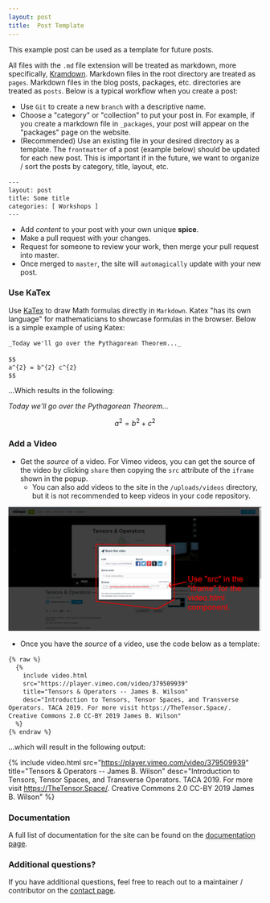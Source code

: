 ```yaml
---
layout: post
title:  Post Template
---
```

This example post can be used as a template for future posts.

All files with the `.md` file extension will be treated as markdown, more specifically, [Kramdown](https://kramdown.gettalong.org/documentation.html). Markdown files in the root directory are treated as `pages`. Markdown files in the blog posts, packages, etc. directories are treated as `posts`. Below is a typical workflow when you create a post:

* Use `Git` to create a new `branch` with a descriptive name.
* Choose a "category" or "collection" to put your post in. For example, if you create a markdown file in `_packages`, your post will appear on the "packages" page on the website.
* (Recommended) Use an existing file in your desired directory as a template. The `frontmatter` of a post (example below) should be updated for each new post. This is important if in the future, we want to organize / sort the posts by category, title, layout, etc.

```
---
layout: post
title: Some title
categories: [ Workshops ]
---
```
* Add _content_ to your post with your own unique **spice**.
* Make a pull request with your changes.
* Request for someone to review your work, then merge your pull request into master.
* Once merged to `master`, the site will `automagically` update with your new post.

### Use KaTex
Use [KaTex](https://katex.org/docs/supported.html) to draw Math formulas directly in `Markdown`. Katex "has its own language" for mathematicians to showcase formulas in the browser. Below is a simple example of using Katex:
```
_Today we'll go over the Pythagorean Theorem..._

$$
a^{2} = b^{2} c^{2}
$$
```

...Which results in the following:

_Today we'll go over the Pythagorean Theorem..._


$$
a^{2} = b^{2} + c^{2}
$$

### Add a Video
* Get the _source_ of a video. For Vimeo videos, you can get the source of the video by clicking `share` then copying the `src` attribute of the `iframe` shown in the popup.
    * You can also add videos to the site in the `/uploads/videos` directory, but it is not recommended to keep videos in your code repository.

![Vimeo video example](/uploads/images/vimeo_src_example.png)

* Once you have the _source_ of a video, use the code below as a template:

```
{% raw %}
  {% 
    include video.html
    src="https://player.vimeo.com/video/379509939"
    title="Tensors & Operators -- James B. Wilson"
    desc="Introduction to Tensors, Tensor Spaces, and Transverse Operators. TACA 2019. For more visit https://TheTensor.Space/. Creative Commons 2.0 CC-BY 2019 James B. Wilson"
  %}
{% endraw %}
```

...which will result in the following output:

{% 
  include video.html
  src="https://player.vimeo.com/video/379509939"
  title="Tensors & Operators -- James B. Wilson"
  desc="Introduction to Tensors, Tensor Spaces, and Transverse Operators. TACA 2019. For more visit https://TheTensor.Space/. Creative Commons 2.0 CC-BY 2019 James B. Wilson"
%}

### Documentation
A full list of documentation for the site can be found on the [documentation page](/docs/Tensors).

### Additional questions?
If you have additional questions, feel free to reach out to a maintainer / contributor on the [contact page](/contact).
